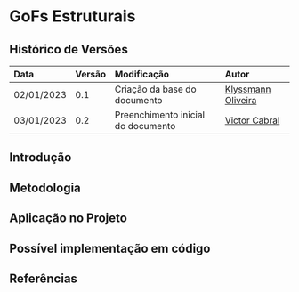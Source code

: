# GoFs Estruturais

## Histórico de Versões

| Data | Versão | Modificação | Autor |
| :- | :- | :- | :- |
| 02/01/2023   | 0.1   | Criação da base do documento   | [Klyssmann Oliveira](https://github.com/klyssmannoliveira) |
| 03/01/2023   | 0.2   | Preenchimento inicial do documento   | [Victor Cabral](https://github.com/victordscabral) |

## Introdução


## Metodologia


## Aplicação no Projeto


## Possível implementação em código


## Referências
